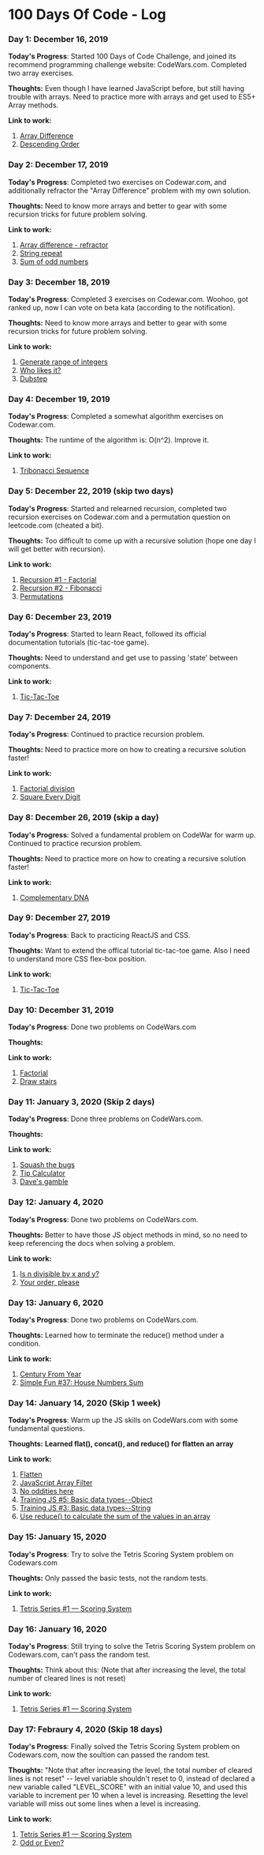 # 100 Days Of Code - Log

### Day 1: December 16, 2019 

**Today's Progress**: Started 100 Days of Code Challenge, and joined its recommend programming challenge website: CodeWars.com. Completed two array exercises.

**Thoughts:** Even though I have learned JavaScript before, but still having trouble with arrays. Need to practice more with arrays and get used to ES5+ Array methods.

**Link to work:** 
1. [Array Difference](https://www.codewars.com/kata/523f5d21c841566fde000009)
2. [Descending Order](https://www.codewars.com/kata/5467e4d82edf8bbf40000155)

### Day 2: December 17, 2019 

**Today's Progress**: Completed two exercises on Codewar.com, and additionally refractor the "Array Difference" problem with my own solution.

**Thoughts:** Need to know more arrays and better to gear with some recursion tricks for future problem solving.

**Link to work:** 
1. [Array difference - refractor](https://www.codewars.com/kata/523f5d21c841566fde000009)
2. [String repeat](https://www.codewars.com/kata/57a0e5c372292dd76d000d7e)
3. [Sum of odd numbers](https://www.codewars.com/kata/55fd2d567d94ac3bc9000064)

### Day 3: December 18, 2019 

**Today's Progress**: Completed 3 exercises on Codewar.com. Woohoo, got ranked up, now I can vote on beta kata (according to the notification).

**Thoughts:** Need to know more arrays and better to gear with some recursion tricks for future problem solving.

**Link to work:** 
1. [Generate range of integers](https://www.codewars.com/kata/55eca815d0d20962e1000106)
2. [Who likes it?](https://www.codewars.com/kata/5266876b8f4bf2da9b000362)
3. [Dubstep](https://www.codewars.com/kata/551dc350bf4e526099000ae5)

### Day 4: December 19, 2019 

**Today's Progress**: Completed a somewhat algorithm exercises on Codewar.com. 

**Thoughts:** The runtime of the algorithm is: O(n^2). Improve it.

**Link to work:** 
1. [Tribonacci Sequence](https://www.codewars.com/kata/tribonacci-sequence/train/javascript)

### Day 5: December 22, 2019 (skip two days)

**Today's Progress**: Started and relearned recursion, completed two recursion exercises on Codewar.com and a permutation question on leetcode.com (cheated a bit). 

**Thoughts:** Too difficult to come up with a recursive solution (hope one day I will get better with recursion).

**Link to work:** 
1. [Recursion #1 - Factorial](https://www.codewars.com/kata/5694cb0ec554589633000036)
2. [Recursion #2 - Fibonacci](https://www.codewars.com/kata/569512b7707bc1b88200002f)
3. [Permutations](https://leetcode.com/submissions/detail/287592113/)

### Day 6: December 23, 2019

**Today's Progress**: Started to learn React, followed its official documentation tutorials (tic-tac-toe game).

**Thoughts:** Need to understand and get use to passing 'state' between components.

**Link to work:** 
1. [Tic-Tac-Toe](https://reactjs.org/tutorial/tutorial.html#lifting-state-up)

### Day 7: December 24, 2019

**Today's Progress**: Continued to practice recursion problem.

**Thoughts:** Need to practice more on how to creating a recursive solution faster!

**Link to work:** 
1. [Factorial division](https://www.codewars.com/kata/factorial-division/train/javascript)
2. [Square Every Digit](https://www.codewars.com/kata/546e2562b03326a88e000020)

### Day 8: December 26, 2019 (skip a day)
 
**Today's Progress**: Solved a fundamental problem on CodeWar for warm up. Continued to practice recursion problem.

**Thoughts:** Need to practice more on how to creating a recursive solution faster!

**Link to work:** 
1. [Complementary DNA](https://www.codewars.com/kata/554e4a2f232cdd87d9000038)

### Day 9: December 27, 2019 
 
**Today's Progress**: Back to practicing ReactJS and CSS. 

**Thoughts:** Want to extend the offical tutorial tic-tac-toe game. Also I need to understand more CSS flex-box position.

**Link to work:** 
1. [Tic-Tac-Toe](https://reactjs.org/tutorial/tutorial.html#lifting-state-up)

### Day 10: December 31, 2019 
 
**Today's Progress**: Done two problems on CodeWars.com

**Thoughts:** 

**Link to work:** 
1. [Factorial](https://www.codewars.com/kata/57a049e253ba33ac5e000212)
2. [Draw stairs](https://www.codewars.com/kata/5b4e779c578c6a898e0005c5)

### Day 11: January 3, 2020 (Skip 2 days)
 
**Today's Progress**: Done three problems on CodeWars.com.

**Thoughts:**

**Link to work:** 
1. [Squash the bugs](https://www.codewars.com/kata/56f173a35b91399a05000cb7)
2. [Tip Calculator](https://www.codewars.com/kata/56598d8076ee7a0759000087)
3. [Dave's gamble](https://www.codewars.com/kata/563b8a23b554206f49000059)

### Day 12: January 4, 2020
 
**Today's Progress**: Done two problems on CodeWars.com.

**Thoughts:** Better to have those JS object methods in mind, so no need to keep referencing the docs when solving a problem.

**Link to work:** 
1. [Is n divisible by x and y?](https://www.codewars.com/kata/5545f109004975ea66000086)
2. [Your order, please](https://www.codewars.com/kata/55c45be3b2079eccff00010f)

### Day 13: January 6, 2020
 
**Today's Progress**: Done two problems on CodeWars.com.

**Thoughts:** Learned how to terminate the reduce() method under a condition.

**Link to work:** 
1. [Century From Year](https://www.codewars.com/kata/5a3fe3dde1ce0e8ed6000097)
2. [Simple Fun #37: House Numbers Sum](https://www.codewars.com/kata/58880c6e79a0a3e459000004)


### Day 14: January 14, 2020 (Skip 1 week)
 
**Today's Progress**: Warm up the JS skills on CodeWars.com with some fundamental questions.

**Thoughts:** **Learned flat(), concat(), and reduce() for flatten an array**

**Link to work:** 
1. [Flatten](https://www.codewars.com/kata/5250a89b1625e5decd000413)
2. [JavaScript Array Filter](https://www.codewars.com/kata/514a6336889283a3d2000001)
3. [No oddities here](https://www.codewars.com/kata/51fd6bc82bc150b28e0000ce)
4. [Training JS #5: Basic data types--Object](https://www.codewars.com/kata/571f1eb77e8954a812000837)
5. [Training JS #3: Basic data types--String](https://www.codewars.com/kata/571edea4b625edcb51000d8e)
6. [Use reduce() to calculate the sum of the values in an array](https://www.codewars.com/kata/532b4057484b0e58e8000766)


### Day 15: January 15, 2020 
 
**Today's Progress**: Try to solve the Tetris Scoring System problem on Codewars.com

**Thoughts:** Only passed the basic tests, not the random tests.

**Link to work:** 
1. [Tetris Series #1 — Scoring System](https://www.codewars.com/kata/5da9af1142d7910001815d32)

### Day 16: January 16, 2020 
 
**Today's Progress**: Still trying to solve the Tetris Scoring System problem on Codewars.com, can't pass the random test.

**Thoughts:** Think about this: (Note that after increasing the level, the total number of cleared lines is not reset)

**Link to work:** 
1. [Tetris Series #1 — Scoring System](https://www.codewars.com/kata/5da9af1142d7910001815d32)

### Day 17: Febraury 4, 2020 (Skip 18 days)
 
**Today's Progress**: Finally solved the Tetris Scoring System problem on Codewars.com, now the soultion can passed the random test.

**Thoughts:** "Note that after increasing the level, the total number of cleared lines is not reset" -- level variable shouldn't reset to 0, instead of declared a new variable called "LEVEL_SCORE" with an initial value 10, and used this variable to increment per 10 when a level is increasing. Resetting the level variable will miss out some lines when a level is increasing.

**Link to work:** 
1. [Tetris Series #1 — Scoring System](https://www.codewars.com/kata/5da9af1142d7910001815d32)
2. [Odd or Even?](https://www.codewars.com/kata/5949481f86420f59480000e7)
